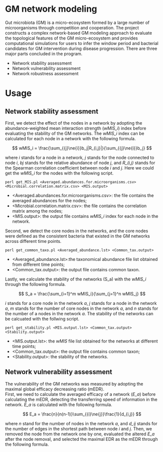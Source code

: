 # GM network modeling
Gut microbiota (GM) is a micro-ecosystem formed by a large number of microorganisms through competition and cooperation. The project constructs a complex network-based GM modeling approach to evaluate the topological features of the GM micro-ecosystem and provides computational simulations for users to infer the window period and bacterial candidates for GM intervention during disease progression. There are three major parts concluded in the program.<br>
* Network stability assessment<br>
* Network vulnerability assessment<br>
* Network robustness assessment<br>
# Usage
## Network stability assessment  
First, we detect the effect of the nodes in a network by adopting the abundance-weighted mean interaction strength (*wMIS_i*) index before evaluating the stability of the GM networks. The *wMIS_i* index can be calculated for each node in a network with the following formula.<br>

$$ wMIS_i = \frac{\sum_{{j}\ne{i}}b_j|R_{i,j}|}{\sum_{{j}\ne{i}}b_j} $$

where *i* stands for a node in a network, *j* stands for the node connected to node *i*, *bj* stands for the relative abundance of node *j*, and *R_(i,j)* stands for the Spearman correlation coefficient between node *i* and *j*. Here we could get the *wMIS_i* for the nodes with the following script.<br>

```
perl get_MIS.pl <Averaged.abundances.for.microorganisms.csv> <Microbial.correlation.matrix.csv> <MIS.output>
```

* <Averaged.abundances.for.microorganisms.csv>: the file contains the averaged abundances for the nodes;<br>
* <Microbial.correlation.matrix.csv>: the file contains the correlation matrix among the nodes;<br>
* <MIS.output>: the output file contains  *wMIS_i* index for each node in the network.<br>

Second, we detect the core nodes in the networks, and the core nodes were defined as the consistent bacteria that existed in the GM networks across different time points.<br>

```
perl get_common_taxo.pl <Averaged_abundance.lst> <Common_tax.output>
```
* <Averaged_abundance.lst>:the taxonomical abundance file list obtained from different time points;<br>
* <Common_tax.output>: the output file contains common taxon.<br>

Lastly, we calculate the stability of the networks (S_a) with the *wMIS_i* through the following formula.

$$ S_a = \frac{\sum_{i=1}^m wMIS_i}{\sum_{j=1}^n wMIS_j} $$

*i* stands for a core node in the network *a*, *j* stands for a node in the network *a*, *m* stands for the number of core nodes in the network *a*, and *n* stands for the number of a nodes in the network *a*. The stability of the networks can be calcuated with the follwing script.<br>

```
perl get_stability.pl <MIS.output.lst> <Common_tax.output> <Stability.output>
```
* <MIS.output.lst>: the *wMIS* file list obtained for the networks at different time points;<br>
* <Common_tax.output>: the output file contains common taxon;<br>
* <Stability.output>: the stability of the networks.<br>

## Network vulnerability assessment
The vulnerability of the GM networks was measured by adopting the maximal global efficacy decreasing ratio (mEDR). <br>
First, we need to calculate the averaged efficacy of a network (*E_a*) before calculating the mEDR, detecting the transferring speed of information in the network. *E_a* is calculated with the following formula.<br>

$$ E_a = \frac{n}{n(n-1)}\sum_{{i}\ne{j}}\frac{1}{d_{i,j}} $$

where *n* stand for the number of nodes in the network *a*, and *d_ij* stands for the number of edges in the shortest path between node *i* and *j*. Then, we removed the node from the network one by one, evaluated the altered *E_a* after the node removal, and selected the maximal EDR as the mEDR through the following formula.

